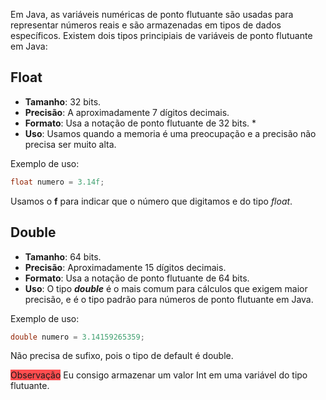 Em Java, as variáveis numéricas de ponto flutuante são usadas para representar números reais e são armazenadas em tipos de dados específicos. Existem dois tipos principiais de variáveis de ponto flutuante em Java:

## Float  
* **Tamanho**: 32 bits. 
* **Precisão**: A aproximadamente 7 dígitos decimais. 
* **Formato**: Usa a notação de ponto flutuante de 32 bits. *
* **Uso**: Usamos quando a memoria é uma preocupação e a precisão não precisa ser muito alta.

Exemplo de uso:
```Java 
float numero = 3.14f;
```
Usamos o **f** para indicar que o número que digitamos e do tipo *float*.

## Double 

* **Tamanho**:  64 bits.
* **Precisão**: Aproximadamente 15 dígitos decimais.
* **Formato**:  Usa a notação de ponto flutuante de 64 bits.
* **Uso**: O tipo ***double*** é o mais comum para cálculos que exigem maior precisão, e é o tipo padrão para números de ponto flutuante em Java.

Exemplo de uso:
```Java 
double numero = 3.14159265359;
```
Não precisa de sufixo, pois o tipo de default é double.

<span style="background:#ff4d4f">Observação</span>
Eu consigo armazenar um valor Int em uma variável do tipo flutuante.